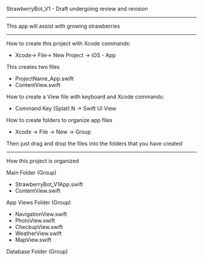 StrawberryBot_V1 - Draft undergoing review and revision

- - - -

This app will assist with growing strawberries

- - - -

How to create this project with Xcode commands:

* Xcode-> File-> New Project -> iOS - App

This creates two files

* ProjectName_App.swift
* ContentView.swift
  
How to create a View file with keyboard and Xcode commands:

* Command Key (Splat) N -> Swift UI View

How to create folders to organize app files

* Xcode -> File -> New -> Group

Then just drag and drop the files into the folders that you have created

- - - -

How this project is organized

Main Folder (Group)
* StrawberryBot_V1App.swift
* ContentView.swift

App Views Folder (Group)
* NavigationView.swift
* PhotoView.swift
* CheckupView.swift
* WeatherView.swift
* MapView.swift

Database Folder (Group)


